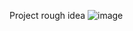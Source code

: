 Project rough idea
![image](https://user-images.githubusercontent.com/110474064/228689696-974acb61-8310-470f-9cf5-8e4e1ea374a5.png)
